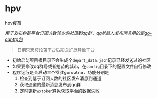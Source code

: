 # hpv
hpv疫苗

_用于发布约苗平台订阅人数较少的社区到qq群，qq机器人发布消息用的是[go-cqhttp包](https://raw.githubusercontent.com/Mrs4s/go-cqhttp/master/README.md)_

> 目前只支持抢苗平台后期会扩展其他平台

- 初始启动项目根目录下会生成个`depart_data.json`记录已经发送过的社区
- 如果要修改qq群号或者抢苗的城市，在`config`目录下的配置文件自行修改
- 程序运行是会启动三个常驻goroutine，功能分别是
    1. 检查到低于订阅人数的社区发布消息到通道
    2. 获取通道的最新消息发布到qq群
    3. 定时更新`wxtoken`避免获取平台的数据失败
